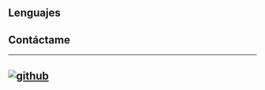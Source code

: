 ## Lenguajes

## Contáctame
---
[![github](https://cloud.githubusercontent.com/assets/17016297/18839843/0e06a67a-83d2-11e6-993a-b35a182500e0.png)][1]
---
[1]: http://www.github.com/TTrincado
